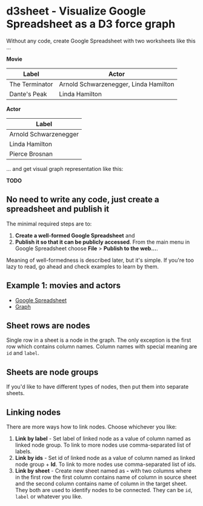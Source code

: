 # d3sheet - Visualize Google Spreadsheet as a D3 force graph

Without any code, create Google Spreadsheet with two worksheets like this ...

**Movie**

| Label                    | Actor                                 |
|--------------------------|---------------------------------------|
| The Terminator           | Arnold Schwarzenegger, Linda Hamilton |
| Dante's Peak             | Linda Hamilton                        |

**Actor**

| Label                 |
|-----------------------|
| Arnold Schwarzenegger |
| Linda Hamilton        |
| Pierce Brosnan        |

... and get visual graph representation like this:

**TODO**

## No need to write any code, just create a spreadsheet and publish it

The minimal required steps are to:
 
1. **Create a well-formed Google Spreadsheet** and
2. **Publish it so that it can be publicly accessed**. From the main menu in Google Spreadsheet choose **File** >
   **Publish to the web...**.

Meaning of well-formedness is described later, but it's simple. If you're too lazy to read, go ahead and check examples to
learn by them.

## Example 1: movies and actors

- [Google Spreadsheet](https://docs.google.com/spreadsheets/d/145TdEqd9nbnRFWWGUM-tdedulewUvZjRpHP7C09pIaQ/)
- [Graph](http://radoburansky.github.io/d3sheet/demo/movies-and-actors)

## Sheet rows are nodes

Single row in a sheet is a node in the graph. The only exception is the first row which contains column names.
Column names with special meaning are `id` and `label`.   

## Sheets are node groups

If you'd like to have different types of nodes, then put them into separate sheets. 

## Linking nodes

There are more ways how to link nodes. Choose whichever you like:

1. **Link by label** - Set label of linked node as a value of column named as linked node group. To link to more nodes
use comma-separated list of labels.
2. **Link by ids** - Set id of linked node as a value of column named as linked node group + **Id**. To link to more
nodes use comma-separated list of ids.
3. **Link by sheet** - Create new sheet named as **<source sheet>-<target sheet>** with two columns where in the
first row the first column contains name of column in source sheet and the second column contains name of column in
the target sheet. They both are used to identify nodes to be connected. They can be `id`, `label` or whatever you like.

